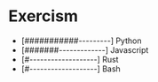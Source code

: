 # Exercism

-   [###########---------] Python 
-   [#######-------------] Javascript
-   [#-------------------] Rust
-   [#-------------------] Bash
